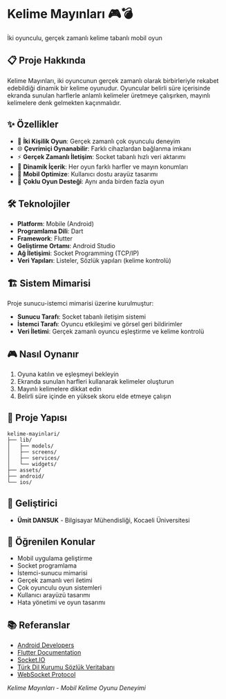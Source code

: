 # Kelime Mayınları 🎮💣

İki oyunculu, gerçek zamanlı kelime tabanlı mobil oyun

## 📋 Proje Hakkında

Kelime Mayınları, iki oyuncunun gerçek zamanlı olarak birbirleriyle rekabet edebildiği dinamik bir kelime oyunudur. Oyuncular belirli süre içerisinde ekranda sunulan harflerle anlamlı kelimeler üretmeye çalışırken, mayınlı kelimelere denk gelmekten kaçınmalıdır.

## ✨ Özellikler

- 🎯 **İki Kişilik Oyun**: Gerçek zamanlı çok oyunculu deneyim 
- 🌐 **Çevrimiçi Oynanabilir**: Farklı cihazlardan bağlanma imkanı
- ⚡ **Gerçek Zamanlı İletişim**: Socket tabanlı hızlı veri aktarımı
- 🎲 **Dinamik İçerik**: Her oyun farklı harfler ve mayın konumları
- 📱 **Mobil Optimize**: Kullanıcı dostu arayüz tasarımı
- 🚀 **Çoklu Oyun Desteği**: Aynı anda birden fazla oyun

## 🛠️ Teknolojiler

- **Platform**: Mobile (Android)
- **Programlama Dili**: Dart
- **Framework**: Flutter
- **Geliştirme Ortamı**: Android Studio
- **Ağ İletişimi**: Socket Programming (TCP/IP)
- **Veri Yapıları**: Listeler, Sözlük yapıları (kelime kontrolü)

## 🏗️ Sistem Mimarisi

Proje sunucu-istemci mimarisi üzerine kurulmuştur:

- **Sunucu Tarafı**: Socket tabanlı iletişim sistemi
- **İstemci Tarafı**: Oyuncu etkileşimi ve görsel geri bildirimler
- **Veri İletimi**: Gerçek zamanlı oyuncu eşleştirme ve kelime kontrolü

## 🎮 Nasıl Oynanır

1. Oyuna katılın ve eşleşmeyi bekleyin
2. Ekranda sunulan harfleri kullanarak kelimeler oluşturun
3. Mayınlı kelimelere dikkat edin
4. Belirli süre içinde en yüksek skoru elde etmeye çalışın


## 📁 Proje Yapısı

```
kelime-mayinlari/
├── lib/
│   ├── models/
│   ├── screens/
│   ├── services/
│   └── widgets/
├── assets/
├── android/
└── ios/
```

## 👥 Geliştirici

- **Ümit DANSUK** - Bilgisayar Mühendisliği, Kocaeli Üniversitesi


## 🎯 Öğrenilen Konular

- Mobil uygulama geliştirme
- Socket programlama
- İstemci-sunucu mimarisi
- Gerçek zamanlı veri iletimi
- Çok oyunculu oyun sistemleri
- Kullanıcı arayüzü tasarımı
- Hata yönetimi ve oyun tasarımı

## 📚 Referanslar

- [Android Developers](https://developer.android.com)
- [Flutter Documentation](https://flutter.dev/docs)
- [Socket.IO](https://socket.io/docs)
- [Türk Dil Kurumu Sözlük Veritabanı](https://sozluk.gov.tr)
- [WebSocket Protocol](https://developer.mozilla.org/en-US/docs/Web/API/WebSocket)

*Kelime Mayınları - Mobil Kelime Oyunu Deneyimi*
